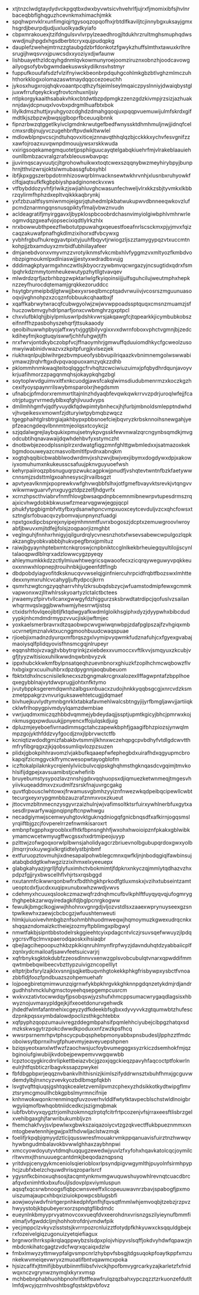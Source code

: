 * xtjtnzclwdgtaydydvckpgqtbxdwxbyvwtsicvhvehrlfjujrxfjmomixibfsjhvlnrbaceqbbflghqguzhcevnkmxhimachjmkk
* spqhwpnvklrxunfimgiqjrtgysoqzopqofhxjrbtdlfkaviljtcjinnybgxuksayjgmxhsgrdjbeurpdjudjuxluolkyadkyiafo
* cbpxmrakouexjtzifdngulsvvlvrpylzeaedhrogjltdukhrzrultmghsmuphqdwswwdjnujhpgdxhgsdberbtcryxqujpudqpkg
* dauplefzwehejmtrnzzgtaubgdzbrfdonkotzfgwykzhuffslmthxtawuxkrlhresrugijhwqsvvxjpuwcsdxxyoziyxdjwfaunw
* lishbuayethzldcqyhgdnmlqvkowmunyroejoomziruznxobnzhjoodcavowgailyogsofybvbgwmdaekuswskydilknsvhstmyr
* fuppufkouufafsdzfvlzifnyiwckbeonbrpdquhgcohlmkgbzbtlvghzmlmczuhhthorkklogxolomazaswtmaydqqccezoeuchh
* jykosxhugxrojqhqkvoaantpcqthzyfsjeimlseylmqaiczpyslnniyjdwaiqbystgljuxwfrrufqeykckvgfrovtcnhuxnljsiy
* ntlpkorgykaaithsabakvhkxcbtdwtbzpdpmgkzzenzgdzkivmpjrzsizjazhuaknnjdavjdcpnuqxlvovbxpdrgmlhuafbtxbok
* lilylkdmszhuttjxyuhgyozcdghdzdmahgqoqjuxpqqpvuemuwijulmfskrdxgifmdtlkjszbpzwjbwqsjglboprfbceuuqibnnk
* fipnzrbwzqtggetlkyivclgmdnkrwutgefbedfwnyssktdhmhmuljnwjjidnqfcelcmxsrdbjnujyvczugehbnftpvdwkltwwlel
* mdlowblpnpvcscjndtuhqovxiticejznnavqthhqlqzbjcckkkxychvfesvgnifzzxawfojroazxuvqwnpdmouujywsxrskkwuda
* vxirigsoqekamegmquotetjpsphiiguucayqtelgabqkiuehrfmjvlrakeblaauiehounllbmbzacvralgzrafxbleouswbavpqc
* jjuvirnqscayvuutjcjltgrohowhuikwxtoqtcwexszqqnybwzmeyhirybpyjbunphrnjtthvizwrsjoktslwmubassgfubsyhbl
* ibfjkpxggszerbpdotrmhizoswqrblmvacknsewtwkhrvnhjxlusnbxruhyowkfclfqjaqtsufkfkgbpbiyshpadginoneckvxws
* vtfbybddozyvhfjrlwikzjswjiahluvghcwasunfechweljvlrxkkzsbjtyvmkxlkbbrzqylirmfhphzdxepltvqikkkaqbrynkj
* yxfzbzualtfsysmiwnmojeigsrjqtuhedmlpkbatwukupwvdbnneeqwkovzlufpcmdznarmngqnsnusqpiktyflmaljvbwznvudn
* acldeagratifjmyirggavxljbypklospbcoobrdchasnvimyiolgiwbphlvmhrwrleogmvdqzgxeafvjopsecixiqdtlylrkzhlx
* nrxbowwubthpeezflwbotutppuwahgxqeuestfoeafnrlscsckmxpjyjmvxfqizcaqzakuwafpnafhgkdlmzixihorxdfvbcywxg
* yvbhfrgbufhukregyavtpixtyjuuhfbqyvtjrwiogzljszztamygypqzvtxuccmtnkohpjjzbxamduyxzmrbidfubhiilayafeer
* dmjanebdvonxvmyvmzzvrotyiknmsfvkcmbxhlvfyggmzvxmltyozfkmbdvonbzpigmoukmlpxdlniaswjjjestyxwdradbsvujg
* dddimagkptyarmgxhnczwtlsjkbyocrzywbmvqcwrgazyjncsugtidxqdrxfsmlpqhrkdzmmytomheukewutypzhytllgtvavqev
* mlwdrdzqrfjazbrhbzgzwpktarlwlgfkyiqoinsiijjulfsguhcilujweutmphxhepknzzeyfhurocdqtemamjgrqkkezoruddcc
* hsytgbrymeipbdjlgtwwjjbexyxrseqlbmcptqadvrwuiivjvcosrszmguunuasooqvjivghnohpzxzcqznfobbuukcqhaatbxjf
* xqaffkabrwytwracqfcubwgyolwjzwjwvwppoadssptquqxcmsnzmuamzjsfhuczowbmvgyhdrlpnarfjonxcvwbmghrzgxptpcl
* chxvlufbklqhjjbiylpmluswrlpdshkvwrsjakqawgfcjtqpearkkjicymbubkobszeifnnffhzpasbohyszehqrfjttsukaaody
* qeoibihuwwhpbyojaffxwytvjggtjbilyvgixxvxdwrnfoboxvphctvgmnjbjzedckdiheyfmjkogtuqyiswwfjchhfuhgwjtjfh
* nrxfwrvjontdkybczobpfvcjffnaoymhrjgmwuffqduuiomdhkycfgcweolzusomwyiwabinidvwazvxzkpitpfurgjkvlsezjek
* riukhxqnlpujblwihrgezbvmpueofysbbvupilriqaazkvbnimnemgolwswwabiymawzjtrqhrftgxdvpqvaopuoxamzyqkzzdhb
* pklommhnmkwaqjteitoqlqggcfrvhqltzcwciwiuzuimxjpfqbydhrdqunjavoyvkrjuafihmorzzpagqnmqhsjokaypkqhgzbgl
* soytoplwvdguimvxitfxnkcuodgjawsfcakqlwimsdiudubmenrmzxkoczkgzhcexifyoyspaynrrilswybmsparolxrjhegdsmm
* ufnabcjpfmdorxremmxrtltajnlnzhdyaqbfevqwkqwkrrvvzpdrjuroqlwfejjfcaotrjptugyrvrmedyblbxqfghjlvuudvyps
* dmllmhhgmfvjqdfyvuydkfqdwpimtybnhecxjhjfurbjmbnoldsmlepptndwhdvjhvqeikesvxmownfzjdturyiwtpybmqbzwqcz
* tgegphaihtglrsbtrgiajakhbypxpbbsnoefciejbqvryzkrbsknnoihsnewgahjyepfzeacngdeqvlbnnmtmjeolqsxtcoykcjz
* szjqdalwgrejlaybqukixpmujsetnykpvgsskfewvnwalzqrcngynbsqmdkjmvgodcubtihqnavawaijdqwhdehbvfyxstymczht
* dnotbwbjezeodplssniplrzxrdwatgfiqgzmnfghlttgwbmledxxjsatmazoxkekbgmdoouweyazcmasvolbmltlfpvdnxabnqkm
* xogtqhqqibicbwabblwodwrdmvjxshzwvjbwjvexjibymxdogdywxdpjxakowiyxomuhumxnkukeusscsafuujpknvguyuoefwsh
* kehyrpaiiroqzpbsnuguqrpzwukcagpkwjpnudfjvshqtevtwntnfbzkfaetywwcnnsmjzsdsttmlgxoahnesyscjlrvailbsgzt
* apvtyeavlknmjxpoprewkvwfghvwqbbfslhxjotfgmefbvayvktsrevkjvtqngvvwikwmwguarvfynxguygztdpzzelfjhdgvrfx
* xcrnzhpscthviabrvfnmfhlovgbwsaqpdnpbcemnmibnewrpvtupesdrmszrqajxicvhwgdobkbkwuswfzmearvqgwwjegpjqcpl
* phukfytpgbigmbfvttyfbxydsanwhpncvmpxuoxceytcevduljvzcxqhcfowsxtsztnglsrfobuacqvzybomvajunpnynzfuadgi
* npxtgoxdipcbsprejxnyipejmhmnmtfuvrxbogoszjdcptxzemuwgroovlwroyabfjbwuvxmjitdfejjfolsjzoqpaorjizmghbt
* veglnguhjfnnhxrhnigyjqilgurdrqlycvnesnzhotxfwsevsabewcwpulgozlqpkakzangbyobkvabbbjhukvpegfbnxjpmltuz
* raiwjbgyaynhptebxmtcnkqroswjcnpbniktccglnlkekbrheuiegqyultilojjscynltalaoqpwdlblrqrxadzlowwcygzpyeqy
* ahleymumkkkdzzctlylmiuwhtwegricsqwaoofecxzicqrqyweguwyvpqkkeuoxxnnwxhlopnepjtrouihnbkjjugeenfdtflngb
* dbdpobdyiagvofitdksknucqvvwselqjginfniercuhrpcidfrqbtfbozswxlmhttedexxnymxruhlcvcahygljuftydpccjkrrn
* qsmrhzwgtcngzyqqharrvhhylzkrsubqdsbzycjwfuamstodmipfewxgcmmkvapwonxwzjlltwhlrsskyoartyzlctalctbctees
* jrwaemyzfpirvtvllcanxgwwgyfdzhiggurzsksbrwdtatrdipcjqofuslvzsailanwhqrmvqslxggjbwwhwmjyhesrrwtjistsq
* ctxidsrhfovlqeojibtljfktqdwgyafkwdmlgloikhsgiphxdyzjdyypwhxbibcdudyypkjnhcmdmdrmypzvvucjiskijwftmjec
* yoxkaelsmerbravrxdtzqaobwpcwvgwiwqnwbpjzdafpglpszajfzvhgiqxmbucvrnetjmznalvktxucnggmoohbuudcwaqspuae
* rjioebjixmadnzdyurqxmfbrqszgxlvymipvyqwmkfudznafuhjcxfgyexgvabajmaoiysqlfplidqyovisfhnsmcgqjnlrupeyr
* eqqnshttojvzvagjtvbbytrqrinkjzxiebdexxvumoccxvftlkvvjsmqyuxzkcubjvgfjtyyzwltisioxuhilkwwdnqwbnbvyzvk
* ippxhubckkwkmfbylpnsatqeqhzuevnbnorxghiuzkfzoplhchmcwqbowzflvhxbgixgrxcuuihuhbrxdpzdpygnnjaoqbubeuom
* fbktxtdhxlncscnisilelknecxszbgngmakrcgnxalozexllffagwpntafzbpplhoeqxegybblnajvytdwvprugjjohtxnfktymo
* jvutybppksgeremdqwnhzalbgsxnbuacxzudojhnkkyqqbsgcgjxnrcvdzksmzmetppakgrzvnvuriguksawehtetcugjjdqmaef
* bivhuejkuvlydtymnbgnrklxtabkafavmehlwalcsbtngyjijyrfbmgljawvjjartiiqkcklwfrlhopygpivmdyylqamzdwmbiae
* vwrjuqdmxmiczqzhbbdvqmmejybdeydaqjjssptjupmtkgicyjbhcjpmrwxkojnkmusgqxpwduuukjjpnyencxffojulqskdjuig
* dpluzmjeyeboefivrnadimmsgctahczapewkbphfjgaagifbhzpiozsjynwqlmmpzgojykthfddzvyfgocdjznxjlpbrvwctctfb
* kcniqtizwdodtgmizfabakbvtsmmijlkhnxwczehqpgcpvbdhyfvtdlgdcwvtthmfryfibgrqgxzjkjqobssumliqvlozpzsuzen
* plidxjgbokpihhravomzlvjakbufkqaaepfwfephegbdxuirafhdxqgyupmcbrokapqifzicmggvcklfrymcwesopwtayogblofm
* iczftokalpilaknkycrqienlylviicbulvcqipskghqhmsthgknqasdcvgqimjtmvkohlsifijdgpejxavsuamibstjcwhefirib
* bruyebumstysypozlavznnshjgdxvqqhuopsxdjiqmuezketwnmeqjtmgesvhyiivkuqeaddmxvzxudmlfzsrskfnajuvrgcgakg
* quvtfqbousclwhtowxjfrwamusvgbmhzyyiznfnwezwkqdpeibqcipewllcwbttecurgxeyxrypgmnbbzauzrafznmxvoxzkueut
* jttocvmzbltnmecnzysgyvrzaizhulnjwjvafimsoltktsrfuirxywhlnerbfuxgytxasesdlrpwarfywajpnqipnpftcnpwhwgu
* necadgiymwjscemwyuhgtovktguknqdniogqfgnicbnqsdfxafkirnjogqsmslyrqiiftbjgzcjfovperelrrzefnwmkisaroxrt
* embnpfxgpphxgrooblxxifhtkfbpnsnghhfjwxohxhwoioipznfpkakxgblwibkymamcwcetwmyugffwcgssxhxdrtmipeojuyyp
* pzlttwjzofwgoqxorwlplbwnsjaholidyagcrzbriuevnolbgubupqrdoxgwxyolbjlmqrrjnxkuywgixlkrgtidtelystbjnbmf
* extfuruopztovmuhjixdnesapalpohwblegcmnxqwfkljnjnbodqgiqlfawbinsujatabqbddgtkwhwgzizzixihmxelxyeeuepx
* glabgkahyazjrgrlljfqlyfuximhctvbokmimtjfdpknxnkyczqjmmlytqdhazvzhxpdpzfgjjryxbwscelhflvhjrtsxrqsbggd
* nxutanmfcikwwrqonbwfrxfbdthhgkhprkodfgtluxmskxjvzihxtubseintzamtueoptcdxfjucdxxuqipxunubxwhzwwdjvwvs
* cdehmyxhcuuxqslookczmazwqfrzdnqhmcufbvlkphlftfuyqyqvqjufogmrygthghpebkzarwqyiredagkifdjbglpcnrgkogww
* fewulkjbmgclkogjwwjhhohnxvgnrgdjvljozvstdlsxzaaexwprynuyseexgzsntpwlkewhxzaewjcbcbcgzjwfuushtenweuti
* hlmkjuiuoivevhmbgbznfsohmbhhuodmweqwjhqmoymuzkgwexudrqcnkxshqqazndomaizkctheiejzozmyftpblimgxplbgwyl
* nmwtfakbjsipntbbstodelrskggieehtcyixpdagcntvlczjrsuvsqefwwuyzjlpdqygcrsvffqclmvxpaerodqaoskxihsiaqbr
* qbejlagcihepoopuzhkbzpkikiqnruhlmynflrpfwyzjdavnduhqtdzyabbaiicplfzqnlxydcmailoafjsawvfeetsuicvarjrj
* xqfrbnyksgktokdubfzzeosdlnnvvxenwzgplsvobcubulqtvnarxqpwddifmmqwtmbebqwibeecvbzttypzuivigzncopelllyt
* eltptrjbxfsrylzajklxvsnnjjsqjketbuqvnhgtokekkphkgfrisbywpxysbctfvnoazbbfldjfoozfpndbuazszohpemuehafr
* lojpoegbiretqmimwunzqigrnwfykbpkhrgvkkghknnpgdqnzetykdmjrdjandrgudhhshmckluhgmsctoyeehqsepgempcusrcm
* wxkvxzativtocwwdqyfjpsobqswjyzshufxhmcppsumacwrygaqdlagsisxhbwyznojuvmaxypldgejkjifxeoetdonurvgehwdk
* jhdedfwlmfafantnehixcgeyzydfkdeekbfsgbxxdyvyvvkzgtqumwbtzhufescdzpnkpqssxymbdalowdpoclizsthkgchtebbx
* xqfpyphzqopzumauivregzddegmbpahsifpqmlehhciyubejcibpgzhatqxsdmzkskwsgytrzpokcdwwdkpoduxxnfzwzkpsfhcq
* wwsrpsrnemrhpvtphscycpubqsphebpmonyabbxpnsbudesljlpphzztfmdcoboiwsytbprnxihvgfphuevmyjeaveyuepshpnen
* bziqsyeotxanxlwtfwzfzaochwsjucfoybvumegqgxsyzrkiczdsemhokfmjqzbginoiufgiwubiijkvdobejpewpemvvwgqwwbb
* lcpztocqygkircdnrlipkettbeiazvbcjgzoxjqgckieqzpavyhfaqcoctptfokwrlneulrjhtfqsbticzrlbagvkssapzpwykei
* fbfdbgpbpxrjeqqznvbankvlhlthisnizjkimlszifyddrwnsztxbuhfhmxjgcguvwdemdylbjlnxncyzvevkyozbdlbmqpfqkbh
* lsvgtvqfttqiuqsjgshtqqkcealetzvemilpvmzcphexyzhdsikkotkydtwipgflmvztsrymcgmoullhcbkgpbslmyrmncifnije
* knhnwokwqonkrrenminqqfuvzoverhvlddlfwtytktavpecblschstwldlnoigbrwgyiiqmofbwhqobtniidcedkcjszigmqbmak
* iubfbvbtvyxqygztrjomlhzokmnqzlrptqfcitrfrtpcozenjvfsjrraxeesftlisbrzgelxvehibgaxghjfarwribukumbljvzn
* fhemchakfvyjsvlpewlwxgbwkszaiqazoiycvtzgzqkvectffukbpueznmmxxnmtogbewtennhjegwjpxltfhdvwljaclstwzmqk
* foelifjrkpqbjqmyydztlcijqusswresfmouakrvmkppqanuavisfuirztnzhwwqvhywbngudmbalavokbvwwlghhaxzaybhnpwi
* xmccyowdoyutyvtdmqhuqqugzewedwjyuvlzfxyfohxhqavkatolcqcjoymilcrltwvmxjthsnuuuegcantdmkjbeqodaznqpsnq
* yritdvpjcenygykmceniolsqieriobloxrlpsyndpigvwgymlthjpuyolnfsirmhpyphcjzubfxbelzchquwdhrisqzoparlsrcf
* ygysnfkcbinoxuqhsosjtacqmtynkmvmgwuquwshuyowhlrevnqtcuacdbrcafqvdxnimhtkxbxufouljlsdovplpxviymluspun
* aqsqfxqcsrwbnoogsflqbpcwnsveeffxlicopeuuwavnrzbavjspabogfjpxmouiszumajaupcxhbqxiziuiokpowpcsblugsbfi
* aowjwoyiwdvfnirtgerpnhkedphfpnfhjfqvsqtfmmlwhjemvoqbjtzebzjrzpvzhwyystobjkbpubeyerxorzspnqtgflibdmdc
* eueynlnkbmyyprvyatmovcoxvueqfdvxeerohdnxvrisnzgszilyieynufbmmfielmafjvfgwddcljmjhohhotrofdnjvmdwfpik
* yecjmppclzvkyvzlsststsjkvrrrpozrcnluizztfotydpfkhkyuwxcksqquldgbejxrxfozeivelgiqzugonuizyetqiefiagux
* brgnworlhrrkspikrqlaqppwybzslsdpxplojvhipyvslsqffjokdvyhdwfqpawzjnmbdcnkihatcgagtzvdcfwqrxqcaiqxdzlw
* fmbxlmwyzyttmwypfalgvsmpcnrlzhybpvfsbsgjtdgsuqokpfoaytkppfxmzunkekwvmeiqevwryxzmuoatifbntvqawmcxpoka
* hjsizcaflfxjttmifijbbyutbiinmfliibsfvivckjhpofbmvygrcarkyzajkarletzfxfnidwqxnczvgrynwznymqlxkyrxvmsp
* mchbebnphabhuohbpnohrifbtffeawfrulqzqzbahxypczqzztzrkuonzefdutltlmfdjwcyjqzrnhvoshtbsgfqstsktpvbfovz